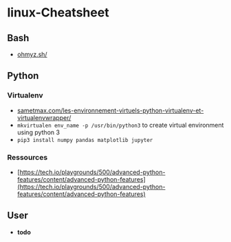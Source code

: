 # linux-Cheatsheet

## Bash

- [ohmyz.sh/](http://ohmyz.sh/)

## Python
### Virtualenv
- [sametmax.com/les-environnement-virtuels-python-virtualenv-et-virtualenvwrapper/](http://sametmax.com/les-environnement-virtuels-python-virtualenv-et-virtualenvwrapper/)
- `mkvirtualen env_name -p /usr/bin/python3` to create virtual environment using python 3
- `pip3 install numpy pandas matplotlib jupyter`

### Ressources
- [https://tech.io/playgrounds/500/advanced-python-features/content/advanced-python-features](https://tech.io/playgrounds/500/advanced-python-features/content/advanced-python-features)

## User
- **todo**

